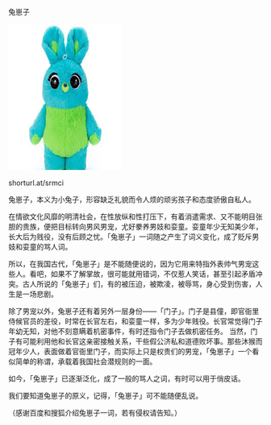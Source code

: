 兔崽子


![兔崽子](https://github.com/ywangnccu/ywang/blob/main/images/Bunny.jpg)

shorturl.at/srmci

兔崽子，本义为小兔子，形容缺乏礼貌而令人烦的顽劣孩子和态度骄傲自私人。

在情欲文化风靡的明清社会，在性放纵和性打压下，有着消遣需求、又不能明目张胆的贵族，便把目标转向男风男宠，尤好豢养男妓和娈童。娈童年少无知美少年，长大后为贱役，没有后顾之忧。「兔崽子」一词随之产生了词义变化，成了贬斥男妓和娈童的骂人词。

所以，在我国古代，「兔崽子」是不能随便说的，因为它用来特指外表帅气男宠这些人。看吧，如果不了解掌故，很可能就用错词，不仅惹人笑话，甚至引起矛盾冲突。古人所说的「兔崽子」们，有的被压迫，被欺凌，被辱骂，身心受到伤害，人生是一场悲剧。

除了男宠以外，兔崽子还有着另外一层身份——「门子」。门子是县僮，即官衙里侍候官员的差役，时常在长官左右，和娈童一样，多为少年贱役。长官常觉得门子年幼无知，对他不刻意瞒着机密事件，有时还指令门子去做机密任务。
当然，门子有可能利用他和长官这亲密接触关系，干些假公济私和道德败坏事。那些沐猴而冠年少人，表面做着官衙里门子，而实际上只是权贵们的男宠，「兔崽子」一个看似简单的称谓，承载着我国社会潜规则的一面。

如今，「兔崽子」已逐渐泛化，成了一般的骂人之词，有时可以用于俏皮话。

我们要知道兔崽子的原义，记得，「兔崽子」可不能随便乱说。


（感谢百度和搜狐介绍兔崽子一词，若有侵权请告知。）
